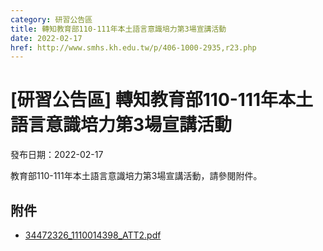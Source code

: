 ```yaml
---
category: 研習公告區
title: 轉知教育部110-111年本土語言意識培力第3場宣講活動
date: 2022-02-17
href: http://www.smhs.kh.edu.tw/p/406-1000-2935,r23.php
---
```


# [研習公告區] 轉知教育部110-111年本土語言意識培力第3場宣講活動

發布日期：2022-02-17

<div><div></div><div>教育部110-111年本土語言意識培力第3場宣講活動，請參閱附件。</div></div>

## 附件

- [34472326_1110014398_ATT2.pdf](https://www.smhs.kh.edu.tw/var/file/0/1000/attach/25/pta_2650_4856317_87443.pdf)
